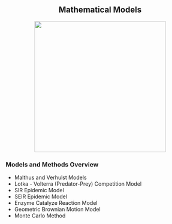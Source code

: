 ## <div align="center"> Mathematical Models
  
<div id="header" align="center">
  <img src="https://rtavenar.github.io/blog/fig/dtw_shift.gif" width="350"/>
</div>

### Models and Methods Overview 

* Malthus  and Verhulst Models 
* Lotka - Volterra (Predator-Prey) Competition Model
* SIR Epidemic Model
* SEIR Epidemic Model
* Enzyme Catalyze Reaction Model
* Geometric Brownian Motion Model
* Monte Carlo Method




